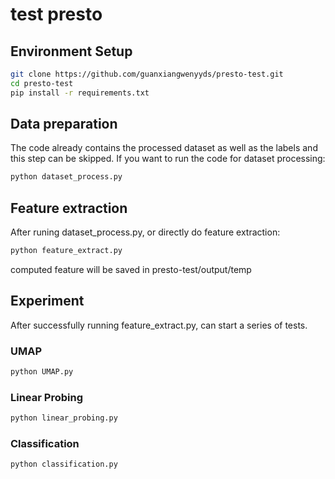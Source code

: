# test presto

## Environment Setup
```bash
git clone https://github.com/guanxiangwenyyds/presto-test.git
cd presto-test
pip install -r requirements.txt
```

## Data preparation
The code already contains the processed dataset as well as the labels and this step can be skipped.
If you want to run the code for dataset processing:
```bash
python dataset_process.py
```

## Feature extraction
After runing dataset_process.py, or directly do feature extraction:
```bash
python feature_extract.py
```
computed feature will be saved in presto-test/output/temp

## Experiment
After successfully running feature_extract.py, can start a series of tests.

### UMAP
```bash
python UMAP.py
```

### Linear Probing
```bash
python linear_probing.py
```

### Classification
```bash
python classification.py
```
